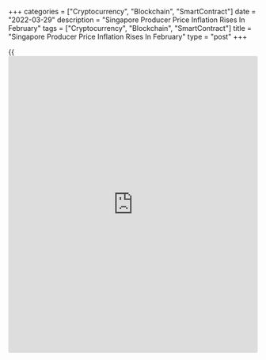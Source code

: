 +++
categories = ["Cryptocurrency", "Blockchain", "SmartContract"]
date = "2022-03-29"
description = "Singapore Producer Price Inflation Rises In February"
tags = ["Cryptocurrency", "Blockchain", "SmartContract"]
title = "Singapore Producer Price Inflation Rises In February"
type = "post"
+++

{{<iframe id="large-banner" src="https://www.bounty.group/#slide=7.0" width="100%" height="600" scrolling="no" style="border: 0px solid rgb(216, 221, 230); border-radius: 3px;">}}

Singapore's producer price inflation increased marginally in February,
data from the Department of Statistics showed on Tuesday.

The manufacturing producer price index rose 18.1 percent year-on-year in
February, following an 18.0 percent increase in January.

The oil index surged 53.0 percent annually in February and the non-oil
indexes increased 13.4 percent.

The Domestic Supply Price Index grew 22.4 percent year-on-year in
February, after a 22.7 percent rise in December.

On a monthly basis, producer prices rose 1.7 percent in February,
following a 1.1 percent increase in the preceding month.

Another report from the statistical office showed that the import prices
rose 16.2 percent annually in February, following a 15.6 percent growth
in the previous month.

On a month-on-month basis, import prices increased 3.2 percent in
February, following a 2.8 percent gain in the prior month.

Data showed that export prices gained 19.3 percent yearly in February
and rose 1.2 percent from a month ago.

For comments and feedback [contact](https://www.playgroundfx.com/contact/): editorial@rtt[news](https://www.letsplayfx.com/blog/forex-news-website/).com

[Economic News][1]

 **What parts of the world are seeing the best (and worst) economic
performances lately? Click[here][2] to check out our [Econ Scorecard][2]
and find out! See up-to-the-moment [ranking](https://www.playgroundfx.com/blog/crypto-exchange-ranking/)s for the best and worst
performers in [GDP][3], [unemployment rate][4], [inflation][5] and much
more.**

   1. www.rtt[news](https://www.letsplayfx.com/blog/forex-news-website/).com/Content/EconomicNews.aspx
   2. www.rtt[news](https://www.letsplayfx.com/blog/forex-news-website/).com/economic-scorecard/world-rank/unemployment-rate/highest-performance.aspx
   3. www.rtt[news](https://www.letsplayfx.com/blog/forex-news-website/).com/economic-scorecard/world-rank/GDP/highest-performance.aspx
   4. www.rtt[news](https://www.letsplayfx.com/blog/forex-news-website/).com/economic-scorecard/world-rank/unemployment-rate/lowest-performance.aspx
   5. www.rtt[news](https://www.letsplayfx.com/blog/forex-news-website/).com/economic-scorecard/world-rank/CPI/highest-performance.aspx